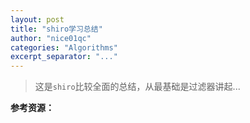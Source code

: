 ```yaml
---
layout: post
title: "shiro学习总结"
author: "nice01qc"
categories: "Algorithms"
excerpt_separator: "..."
---
```


> 这是`shiro`比较全面的总结，从最基础是过滤器讲起...





**参考资源：**

